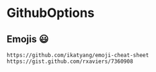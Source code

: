 # GithubOptions

## Emojis :smiley:

```
https://github.com/ikatyang/emoji-cheat-sheet
https://gist.github.com/rxaviers/7360908
```
